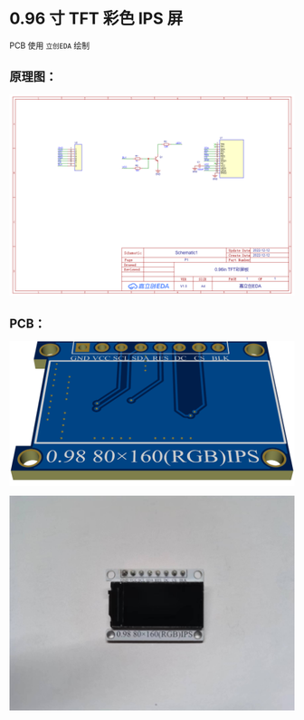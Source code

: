 # 0.96 寸 TFT 彩色 IPS 屏

PCB 使用 `立创EDA` 绘制

## 原理图：

![SCH_Schematic](/img/SCH_Schematic.png)

## PCB：

![3D_PCB](/img/3D_PCB.png)

![TFT](/img/TFT.jpg)

